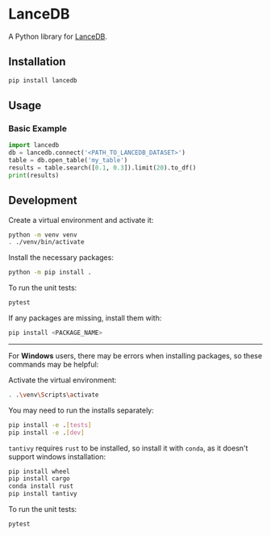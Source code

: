 # LanceDB

A Python library for [LanceDB](https://github.com/lancedb/lancedb).

## Installation

```bash
pip install lancedb
```

## Usage

### Basic Example

```python
import lancedb
db = lancedb.connect('<PATH_TO_LANCEDB_DATASET>')
table = db.open_table('my_table')
results = table.search([0.1, 0.3]).limit(20).to_df()
print(results)
```


## Development

Create a virtual environment and activate it:

```bash
python -m venv venv
. ./venv/bin/activate
```

Install the necessary packages:

```bash
python -m pip install .
```

To run the unit tests:

```bash
pytest
```

If any packages are missing, install them with:

```bash
pip install <PACKAGE_NAME>
```


___
For **Windows** users, there may be errors when installing packages, so these commands may be helpful:

Activate the virtual environment:
```bash
. .\venv\Scripts\activate
```

You may need to run the installs separately:
```bash
pip install -e .[tests]
pip install -e .[dev]
```


`tantivy` requires `rust` to be installed, so install it with `conda`, as it doesn't support windows installation:
```bash
pip install wheel
pip install cargo
conda install rust
pip install tantivy
```

To run the unit tests:
```bash
pytest
```